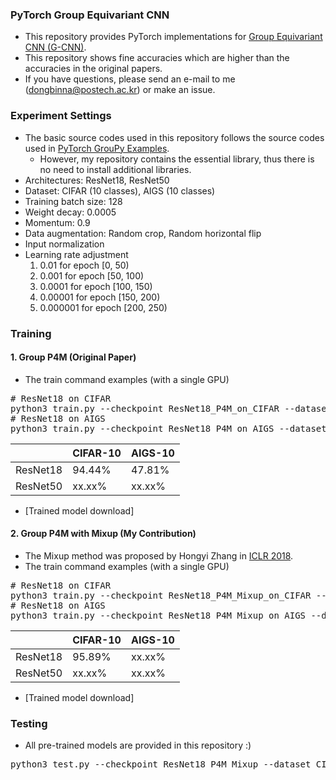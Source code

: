 ### PyTorch Group Equivariant CNN

* This repository provides PyTorch implementations for [Group Equivariant CNN (G-CNN)](https://arxiv.org/abs/1602.07576).
* This repository shows fine accuracies which are higher than the accuracies in the original papers.
* If you have questions, please send an e-mail to me (dongbinna@postech.ac.kr) or make an issue.

### Experiment Settings

* The basic source codes used in this repository follows the source codes used in [PyTorch GrouPy Examples](https://github.com/adambielski/pytorch-gconv-experiments).
    * However, my repository contains the essential library, thus there is no need to install additional libraries.
* Architectures: ResNet18, ResNet50
* Dataset: CIFAR (10 classes), AIGS (10 classes)
* Training batch size: 128
* Weight decay: 0.0005
* Momentum: 0.9
* Data augmentation: Random crop, Random horizontal flip
* Input normalization
* Learning rate adjustment
  1) 0.01 for epoch [0, 50)
  2) 0.001 for epoch [50, 100)
  3) 0.0001 for epoch [100, 150)
  4) 0.00001 for epoch [150, 200)
  5) 0.000001 for epoch [200, 250)

### Training

#### 1. Group P4M (Original Paper)

* The train command examples (with a single GPU)
<pre>
# ResNet18 on CIFAR
python3 train.py --checkpoint ResNet18_P4M_on_CIFAR --dataset CIFAR
# ResNet18 on AIGS
python3 train.py --checkpoint ResNet18_P4M_on_AIGS --dataset AIGS
</pre>
||CIFAR-10|AIGS-10|
|------|---|---|
|ResNet18|94.44%|47.81%|
|ResNet50|xx.xx%|xx.xx%|
* [Trained model download]

#### 2. Group P4M with Mixup (My Contribution)

* The Mixup method was proposed by Hongyi Zhang in [ICLR 2018](https://arxiv.org/abs/1710.09412).
* The train command examples (with a single GPU)
<pre>
# ResNet18 on CIFAR
python3 train.py --checkpoint ResNet18_P4M_Mixup_on_CIFAR --dataset CIFAR --mixup
# ResNet18 on AIGS
python3 train.py --checkpoint ResNet18_P4M_Mixup_on_AIGS --dataset AIGS --mixup
</pre>
||CIFAR-10|AIGS-10|
|------|---|---|
|ResNet18|95.89%|xx.xx%|
|ResNet50|xx.xx%|xx.xx%|
* [Trained model download]

### Testing

* All pre-trained models are provided in this repository :)
<pre>
python3 test.py --checkpoint ResNet18_P4M_Mixup --dataset CIFAR
</pre>
